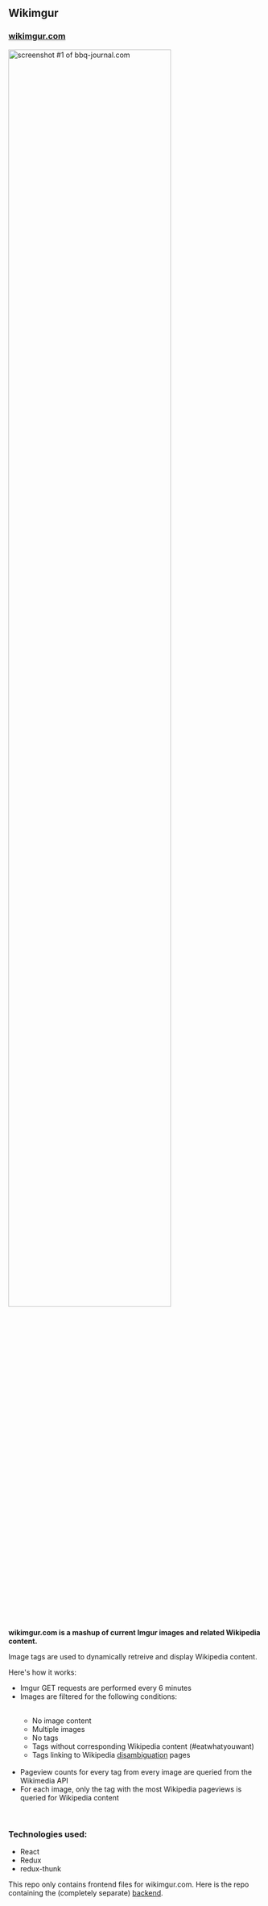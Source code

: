<h2>Wikimgur</h2>
<h3><a href="http://wikimgur.com">wikimgur.com</a></h3>

<img src="http://bensky.io/img/portfolio/carousel/wikimgur.jpg" alt="screenshot #1 of bbq-journal.com" width="80%" >

<p><strong>wikimgur.com is a mashup of current Imgur images and related Wikipedia content.</p></strong>
<p>Image tags are used to dynamically retreive and display Wikipedia content.</p>
<p>Here's how it works:</p>
<ul>
  <li> Imgur GET requests are performed every 6 minutes </li>
  <li> Images are filtered for the following conditions:</li>
    <ul>
      <br>
      <li> No image content </li>
      <li> Multiple images </li>
      <li> No tags </li>
      <li> Tags without corresponding Wikipedia content (#eatwhatyouwant)</li>
      <li> Tags linking to Wikipedia <a href="https://en.wikipedia.org/wiki/Help:Disambiguation">disambiguation</a> pages</li>
    </ul>
    <br>
  <li> Pageview counts for every tag from every image are queried from the Wikimedia API </li>
  <li> For each image, only the tag with the most Wikipedia pageviews is queried for Wikipedia content</li>
</ul>
<br><h3>Technologies used:</h3>
<ul>
      <li> React </li>
      <li> Redux </li>
      <li> redux-thunk </li> 
</ul>

This repo only contains frontend files for wikimgur.com. Here is the repo containing the (completely separate) [backend](https://github.com/benskyio/wikimgur_backend).

